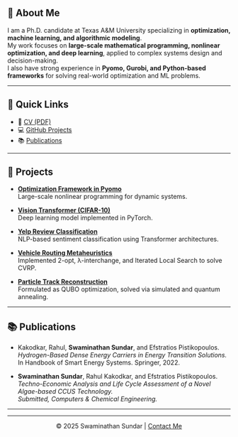 
## 📌 About Me
I am a Ph.D. candidate at Texas A&M University specializing in **optimization, machine learning, and algorithmic modeling**.  
My work focuses on **large-scale mathematical programming, nonlinear optimization, and deep learning**, applied to complex systems design and decision-making.  
I also have strong experience in **Pyomo, Gurobi, and Python-based frameworks** for solving real-world optimization and ML problems.  

---

## 🔗 Quick Links
- 📄 [CV (PDF)](cv.pdf)
- 💻 [GitHub Projects](https://github.com/swaminathan1296)
- 📚 [Publications](#publications)

---

## 🚀 Projects

- **[Optimization Framework in Pyomo](https://github.com/swaminathan1296/your-repo)**  
  Large-scale nonlinear programming for dynamic systems.  

- **[Vision Transformer (CIFAR-10)](https://github.com/swaminathan1296/your-repo)**  
  Deep learning model implemented in PyTorch.  

- **[Yelp Review Classification](https://github.com/swaminathan1296/your-repo)**  
  NLP-based sentiment classification using Transformer architectures.  

- **[Vehicle Routing Metaheuristics](https://github.com/swaminathan1296/your-repo)**  
  Implemented 2-opt, λ-interchange, and Iterated Local Search to solve CVRP.  

- **[Particle Track Reconstruction](https://github.com/swaminathan1296/your-repo)**  
  Formulated as QUBO optimization, solved via simulated and quantum annealing.  

---

## 📚 Publications
- Kakodkar, Rahul, **Swaminathan Sundar**, and Efstratios Pistikopoulos.  
  *Hydrogen-Based Dense Energy Carriers in Energy Transition Solutions.*  
  In Handbook of Smart Energy Systems. Springer, 2022.  

- **Swaminathan Sundar**, Rahul Kakodkar, and Efstratios Pistikopoulos.  
  *Techno-Economic Analysis and Life Cycle Assessment of a Novel Algae-based CCUS Technology.*  
  *Submitted, Computers \& Chemical Engineering.*  

---

---

<p align="center">
© 2025 Swaminathan Sundar | <a href="mailto:swaminathan.sundar@tamu.edu">Contact Me</a>
</p>
